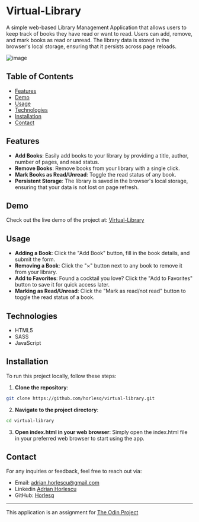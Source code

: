 # Virtual-Library

A simple web-based Library Management Application that allows users to keep track of books they have read or want to read. Users can add, remove, and mark books as read or unread. The library data is stored in the browser's local storage, ensuring that it persists across page reloads.

![image](https://github.com/user-attachments/assets/2cefe4f8-be84-4bb7-a1e8-86c7beeae4ac)

## Table of Contents

- [Features](#features)
- [Demo](#demo)
- [Usage](#usage)
- [Technologies](#technologies)
- [Installation](#installation)
- [Contact](#contact)

## Features

- **Add Books**: Easily add books to your library by providing a title, author, number of pages, and read status.
- **Remove Books**: Remove books from your library with a single click.
- **Mark Books as Read/Unread**: Toggle the read status of any book.
- **Persistent Storage**: The library is saved in the browser's local storage, ensuring that your data is not lost on page refresh.

## Demo

Check out the live demo of the project at: [Virtual-Library](https://virtual-library-horly.netlify.app/)

## Usage

- **Adding a Book**: Click the "Add Book" button, fill in the book details, and submit the form.
- **Removing a Book**: Click the "×" button next to any book to remove it from your library.
- **Add to Favorites**: Found a cocktail you love? Click the "Add to Favorites" button to save it for quick access later.
- **Marking as Read/Unread**: Click the "Mark as read/not read" button to toggle the read status of a book.

## Technologies

- HTML5
- SASS
- JavaScript

## Installation

To run this project locally, follow these steps:
1. **Clone the repository**:
```bash
git clone https://github.com/horlesq/virtual-library.git
```
2. **Navigate to the project directory**:
```bash
cd virtual-library
```
3. **Open index.html in your web browser**:
Simply open the index.html file in your preferred web browser to start using the app.

## Contact

For any inquiries or feedback, feel free to reach out via:

- Email: adrian.horlescu@gmail.com
- Linkedin [Adrian Horlescu](https://www.linkedin.com/in/adrian-horlescu/)
- GitHub: [Horlesq](https://github.com/horlesq)

---

This application is an assignment for [The Odin Project](https://www.theodinproject.com/lessons/node-path-javascript-library)

